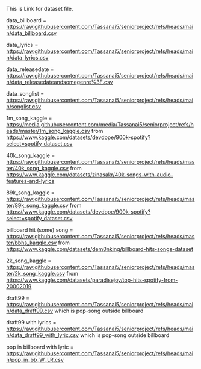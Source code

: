 This is Link for dataset file.

data_billboard = https://raw.githubusercontent.com/Tassanai5/seniorproject/refs/heads/main/data_billboard.csv

data_lyrics = https://raw.githubusercontent.com/Tassanai5/seniorproject/refs/heads/main/data_lyrics.csv

data_releasedate = https://raw.githubusercontent.com/Tassanai5/seniorproject/refs/heads/main/data_releasedateandsomegenre%3F.csv

data_songlist = https://raw.githubusercontent.com/Tassanai5/seniorproject/refs/heads/main/songlist.csv

1m_song_kaggle = https://media.githubusercontent.com/media/Tassanai5/seniorproject/refs/heads/master/1m_song_kaggle.csv from https://www.kaggle.com/datasets/devdope/900k-spotify?select=spotify_dataset.csv

40k_song_kaggle = https://raw.githubusercontent.com/Tassanai5/seniorproject/refs/heads/master/40k_song_kaggle.csv from https://www.kaggle.com/datasets/zinasakr/40k-songs-with-audio-features-and-lyrics

89k_song_kaggle = https://raw.githubusercontent.com/Tassanai5/seniorproject/refs/heads/master/89k_song_kaggle.csv from https://www.kaggle.com/datasets/devdope/900k-spotify?select=spotify_dataset.csv

billboard hit (some) song = https://raw.githubusercontent.com/Tassanai5/seniorproject/refs/heads/master/bbhs_kaggle.csv from https://www.kaggle.com/datasets/dem0nking/billboard-hits-songs-dataset

2k_song_kaggle = https://raw.githubusercontent.com/Tassanai5/seniorproject/refs/heads/master/2k_song_kaggle.csv from https://www.kaggle.com/datasets/paradisejoy/top-hits-spotify-from-20002019

draft99 = https://raw.githubusercontent.com/Tassanai5/seniorproject/refs/heads/main/data_draft99.csv which is pop-song outside billboard

draft99 with lyrics = https://raw.githubusercontent.com/Tassanai5/seniorproject/refs/heads/main/data_draft99_with_lyric.csv which is pop-song outside billboard

pop in billboard with lyric = https://raw.githubusercontent.com/Tassanai5/seniorproject/refs/heads/main/pop_in_bb_W_LR.csv
